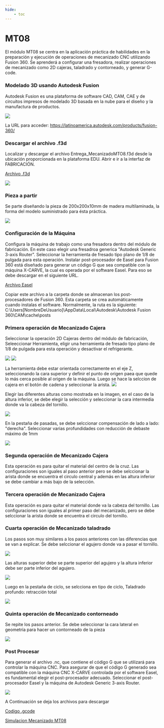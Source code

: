 ```yaml
---
hide:
    - toc
---
```


# MT08

El módulo MT08 se centra en la aplicación práctica de habilidades en la preparación y ejecución de operaciones de mecanizado CNC utilizando Fusion 360. Se aprenderá a configurar una fresadora, realizar operaciones de mecanizado como 2D cajeras, taladrado y contorneado, y generar G-code.

### Modelado 3D usando Autodesk Fusion 

Autodesk Fusion es una plataforma de software CAD, CAM, CAE y de circuitos impresos de modelado 3D basada en la nube para el diseño y la manufactura de productos.

![](../images/MT02/image_MT02_4.png)

La URL para acceder: https://latinoamerica.autodesk.com/products/fusion-360/


### Descargar el archivo .f3d

Localizar y descargar el archivo Entrega_MecanizadoMTO8.f3d desde la ubicación proporcionada en la plataforma EDU. Abrir e ir a la interfaz de FABRICACIÓN.

[Archivo .f3d](https://drive.google.com/file/d/1LtPr0RQdWEIW7CtqzE95KyDzig9P1hRA/view?usp=sharing)

![](../images/MT08/image_01.png)


### Pieza a partir

Se parte diseñando la pieza de 200x200x10mm de madera multilaminada, la forma del modelo suministrado para ésta práctica.

![](../images/MT08/image_04.png)

### Configuración de la Máquina

Configura la máquina de trabajo como una fresadora dentro del módulo de fabricación. En este caso elegir una fresadroa generica "Autodesk Generic 3-axis Router". Seleccionar la herramienta de fresado tipo plano de 1/8 de pulgada para esta operación.
Instalar post-procesador de Easel para Fusion 360 está diseñado para generar un código G que sea compatible con la máquina X-CARVE, la cual es operada por el software Easel. Para eso se debe descargar en el siguiente URL. 

[Archivo Easel](https://drive.google.com/file/d/1awccpPvpL28sB1gJozI6dwUnpSIph6Kb/view?usp=sharing)

Copiar este archivo a la carpeta donde se almacenan los post-procesadores de Fusion 360. Esta carpeta se crea automáticamente cuando instalas el software. Normalmente, la ruta es la siguiente: C:\Users\[NombreDeUsuario]\AppData\Local\Autodesk\Autodesk Fusion 360\CAM\cache\posts 

### Primera operación de Mecanizado Cajera

Seleccionar la operación 2D Cajeras dentro del módulo de fabricación, Seleeccionar Herramienta, eligir una herramienta de fresado tipo plano de 1/8 de pulgada para esta operación y desactivar el refrigerante.

![](../images/MT08/image_04.png)
![](../images/MT08/image_05.png)

La herramienta debe estar orientada correctamente en el eje Z, seleccionando la cara superior y definir el punto de origen paea que quede lo más cerca posible al origen de la máquina. Luego se hace la selccion de cajera en el botón de cadena y seleccionar la arista. 
![](../images/MT08/image_06.png)


Elegir las diferentes alturas como mostrada en la imagen, en el caso de la altura inferior, se debe elegir la selección y seleccionar la cara intermedia donde va la cabeza del tornillo. 

![](../images/MT08/image_08.png)



En la pestaña de pasadas, se debe selccionar compensación de lado a lado: "derecha". Seleccionar varias profundidades con reducción de debaste máximo de 1mm

![](../images/MT08/image_09.png)

### Segunda operación de Mecanizado Cajera 

Esta operación es para quitar el material del centro de la cruz. Las configuraciones son iguales al paso anterior pero se debe selccionar la arista donde se encuentra el circulo central y además en las altura inferior se debe cambiar a más bajo de la selección.  

### Tercera operación de Mecanizado Cajera 

Esta operación es para quitar el material donde va la cabeza del tornillo. Las configuraciones son iguales al primer paso del mecanizado, pero se debe selccionar la arista donde se encuentra el circulo del tornillo.

### Cuarta operación de Mecanizado taladrado

Los pasos son muy similares a los pasos anteriores con las diferencias que se van a explicar. Se debe selccionar el agujero donde va a pasar el tornillo.

![](../images/MT08/image_10.png)

Las alturas superior debe se parte superior del agujero y la altura inferior debe ser parte inferior del agujero.

![](../images/MT08/image_11.png)

Luego en la pestaña de ciclo, se selcciona en tipo de ciclo, Taladrado profundo: retracción total

![](../images/MT08/image_12.png)

### Quinta operación de Mecanizado contorneado

Se repite los pasos anterior. Se debe seleccionar la cara lateral en geometría para hacer un contorneado de la pieza

![](../images/MT08/image_13.png)

### Post Procesar

Para generar el archivo .nc, que contiene el código G que se utilizará para controlar la máquina CNC. 
Para asegurar de que el código G generado sea compatible con la máquina CNC X-CARVE controlada por el software Easel, es fundamental elegir el post-procesador adecuado. Seleccionar el post-procesador Easel y la máquina de Autodesk Generic 3-axis Router. 

![](../images/MT08/image_14.png)


A Continuación se deja los archivos para descargar

[Codigo .gcode](https://drive.google.com/drive/folders/1LiBhaAZHaG_xEl88E2JbEmzCYhp3iFah?usp=sharing)


[Simulacion Mecanizado MT08](https://www.youtube.com/watch?v=IqJnHjdhV8w)
